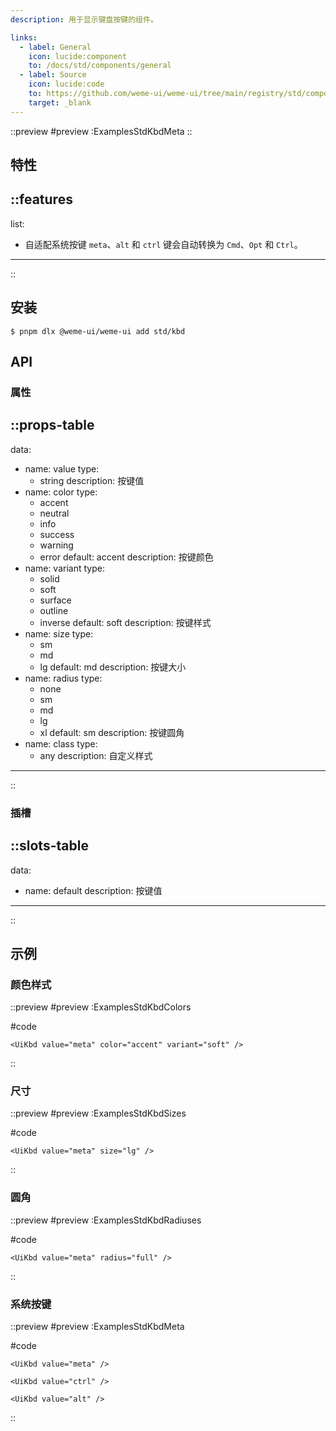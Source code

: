 ```yaml
---
description: 用于显示键盘按键的组件。

links:
  - label: General
    icon: lucide:component
    to: /docs/std/components/general
  - label: Source
    icon: lucide:code
    to: https://github.com/weme-ui/weme-ui/tree/main/registry/std/components/kbd
    target: _blank
---
```


::preview
#preview
:ExamplesStdKbdMeta
::

## 特性

::features
---
list:
  - 自适配系统按键 `meta`、`alt` 和 `ctrl` 键会自动转换为 `Cmd`、`Opt` 和 `Ctrl`。
---
::

## 安装

```shell [Terminal]
$ pnpm dlx @weme-ui/weme-ui add std/kbd
```

## API

### 属性

::props-table
---
data:
  - name: value
    type:
      - string
    description: 按键值
  - name: color
    type:
      - accent
      - neutral
      - info
      - success
      - warning
      - error
    default: accent
    description: 按键颜色
  - name: variant
    type:
      - solid
      - soft
      - surface
      - outline
      - inverse
    default: soft
    description: 按键样式
  - name: size
    type:
      - sm
      - md
      - lg
    default: md
    description: 按键大小
  - name: radius
    type:
      - none
      - sm
      - md
      - lg
      - xl
    default: sm
    description: 按键圆角
  - name: class
    type:
      - any
    description: 自定义样式
---
::

### 插槽

::slots-table
---
data:
  - name: default
    description: 按键值
---
::

## 示例

### 颜色样式

::preview
#preview
:ExamplesStdKbdColors

#code
```vue inset
<UiKbd value="meta" color="accent" variant="soft" />
```
::

### 尺寸

::preview
#preview
:ExamplesStdKbdSizes

#code
```vue inset
<UiKbd value="meta" size="lg" />
```
::

### 圆角

::preview
#preview
:ExamplesStdKbdRadiuses

#code
```vue inset
<UiKbd value="meta" radius="full" />
```
::

### 系统按键

::preview
#preview
:ExamplesStdKbdMeta

#code
```vue inset
<UiKbd value="meta" />

<UiKbd value="ctrl" />

<UiKbd value="alt" />
```
::
